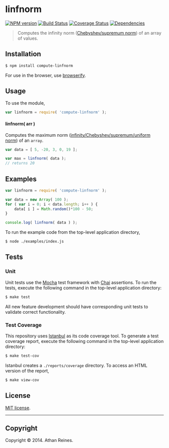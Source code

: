 linfnorm
===
[![NPM version][npm-image]][npm-url] [![Build Status][travis-image]][travis-url] [![Coverage Status][coveralls-image]][coveralls-url] [![Dependencies][dependencies-image]][dependencies-url]

> Computes the infinity norm ([Chebyshev/supremum norm](http://en.wikipedia.org/wiki/Norm_(mathematics))) of an array of values.


## Installation

``` bash
$ npm install compute-linfnorm
```

For use in the browser, use [browserify](https://github.com/substack/node-browserify).


## Usage

To use the module,

``` javascript
var linfnorm = require( 'compute-linfnorm' );
```


#### linfnorm( arr )

Computes the maximum norm ([infinity/Chebyshev/supremum/uniform norm](http://en.wikipedia.org/wiki/Norm_(mathematics))) of an `array`.

``` javascript
var data = [ 5, -20, 3, 0, 19 ];

var max = linfnorm( data );
// returns 20
```


## Examples

``` javascript
var linfnorm = require( 'compute-linfnorm' );

var data = new Array( 100 );
for ( var i = 0; i < data.length; i++ ) {
	data[ i ] = Math.random()*100 - 50;
}

console.log( linfnorm( data ) );
```

To run the example code from the top-level application directory,

``` bash
$ node ./examples/index.js
```


## Tests

### Unit

Unit tests use the [Mocha](http://mochajs.org/) test framework with [Chai](http://chaijs.com) assertions. To run the tests, execute the following command in the top-level application directory:

``` bash
$ make test
```

All new feature development should have corresponding unit tests to validate correct functionality.


### Test Coverage

This repository uses [Istanbul](https://github.com/gotwarlost/istanbul) as its code coverage tool. To generate a test coverage report, execute the following command in the top-level application directory:

``` bash
$ make test-cov
```

Istanbul creates a `./reports/coverage` directory. To access an HTML version of the report,

``` bash
$ make view-cov
```


## License

[MIT license](http://opensource.org/licenses/MIT). 


---
## Copyright

Copyright &copy; 2014. Athan Reines.


[npm-image]: http://img.shields.io/npm/v/compute-linfnorm.svg
[npm-url]: https://npmjs.org/package/compute-linfnorm

[travis-image]: http://img.shields.io/travis/compute-io/linfnorm/master.svg
[travis-url]: https://travis-ci.org/compute-io/linfnorm

[coveralls-image]: https://img.shields.io/coveralls/compute-io/linfnorm/master.svg
[coveralls-url]: https://coveralls.io/r/compute-io/linfnorm?branch=master

[dependencies-image]: http://img.shields.io/david/compute-io/linfnorm.svg
[dependencies-url]: https://david-dm.org/compute-io/linfnorm

[dev-dependencies-image]: http://img.shields.io/david/dev/compute-io/linfnorm.svg
[dev-dependencies-url]: https://david-dm.org/dev/compute-io/linfnorm

[github-issues-image]: http://img.shields.io/github/issues/compute-io/linfnorm.svg
[github-issues-url]: https://github.com/compute-io/linfnorm/issues
